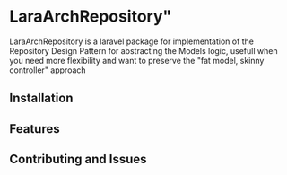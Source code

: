 # **LaraArchRepository"**
LaraArchRepository is a laravel package for implementation of the Repository Design Pattern for abstracting the Models logic, usefull when you need more flexibility
and want to preserve the "fat model, skinny controller" approach

## **Installation**

## **Features**

## **Contributing and Issues**
